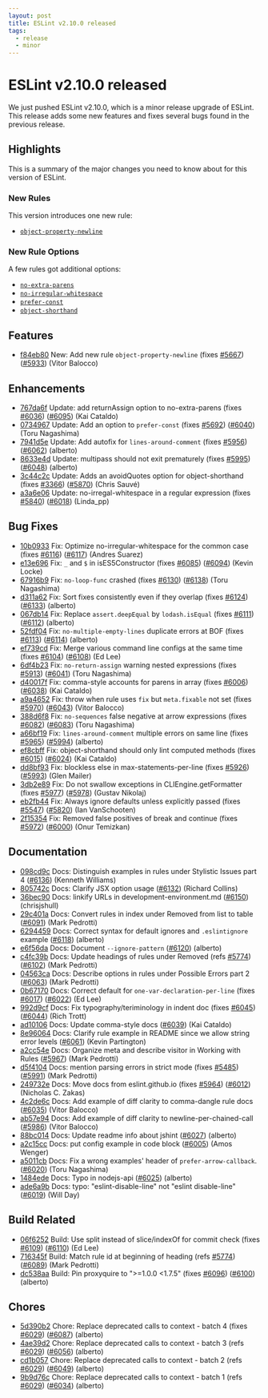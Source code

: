 ```yaml
---
layout: post
title: ESLint v2.10.0 released
tags:
  - release
  - minor
---
```

# ESLint v2.10.0 released

We just pushed ESLint v2.10.0, which is a minor release upgrade of ESLint. This release adds some new features and fixes several bugs found in the previous release.

## Highlights

This is a summary of the major changes you need to know about for this version of ESLint.

### New Rules

This version introduces one new rule:

* [`object-property-newline`](https://eslint.org/docs/rules/object-property-newline)

### New Rule Options

A few rules got additional options:

* [`no-extra-parens`](https://eslint.org/docs/rules/no-extra-parens)
* [`no-irregular-whitespace`](https://eslint.org/docs/rules/no-irregular-whitespace)
* [`prefer-const`](https://eslint.org/docs/rules/prefer-const)
* [`object-shorthand`](https://eslint.org/docs/rules/object-shorthand)

## Features


* [f84eb80](https://github.com/eslint/eslint/commit/f84eb80) New: Add new rule `object-property-newline` (fixes [#5667](https://github.com/eslint/eslint/issues/5667)) ([#5933](https://github.com/eslint/eslint/issues/5933)) (Vitor Balocco)




## Enhancements


* [767da6f](https://github.com/eslint/eslint/commit/767da6f) Update: add returnAssign option to no-extra-parens (fixes [#6036](https://github.com/eslint/eslint/issues/6036)) ([#6095](https://github.com/eslint/eslint/issues/6095)) (Kai Cataldo)
* [0734967](https://github.com/eslint/eslint/commit/0734967) Update: Add an option to `prefer-const` (fixes [#5692](https://github.com/eslint/eslint/issues/5692)) ([#6040](https://github.com/eslint/eslint/issues/6040)) (Toru Nagashima)
* [7941d5e](https://github.com/eslint/eslint/commit/7941d5e) Update: Add autofix for `lines-around-comment` (fixes [#5956](https://github.com/eslint/eslint/issues/5956)) ([#6062](https://github.com/eslint/eslint/issues/6062)) (alberto)
* [8633e4d](https://github.com/eslint/eslint/commit/8633e4d) Update: multipass should not exit prematurely (fixes [#5995](https://github.com/eslint/eslint/issues/5995)) ([#6048](https://github.com/eslint/eslint/issues/6048)) (alberto)
* [3c44c2c](https://github.com/eslint/eslint/commit/3c44c2c) Update: Adds an avoidQuotes option for object-shorthand (fixes [#3366](https://github.com/eslint/eslint/issues/3366)) ([#5870](https://github.com/eslint/eslint/issues/5870)) (Chris Sauvé)
* [a3a6e06](https://github.com/eslint/eslint/commit/a3a6e06) Update: no-irregal-whitespace in a regular expression (fixes [#5840](https://github.com/eslint/eslint/issues/5840)) ([#6018](https://github.com/eslint/eslint/issues/6018)) (Linda_pp)




## Bug Fixes


* [10b0933](https://github.com/eslint/eslint/commit/10b0933) Fix: Optimize no-irregular-whitespace for the common case (fixes [#6116](https://github.com/eslint/eslint/issues/6116)) ([#6117](https://github.com/eslint/eslint/issues/6117)) (Andres Suarez)
* [e13e696](https://github.com/eslint/eslint/commit/e13e696) Fix: `_` and `$` in isES5Constructor (fixes [#6085](https://github.com/eslint/eslint/issues/6085)) ([#6094](https://github.com/eslint/eslint/issues/6094)) (Kevin Locke)
* [67916b9](https://github.com/eslint/eslint/commit/67916b9) Fix: `no-loop-func` crashed (fixes [#6130](https://github.com/eslint/eslint/issues/6130)) ([#6138](https://github.com/eslint/eslint/issues/6138)) (Toru Nagashima)
* [d311a62](https://github.com/eslint/eslint/commit/d311a62) Fix: Sort fixes consistently even if they overlap (fixes [#6124](https://github.com/eslint/eslint/issues/6124)) ([#6133](https://github.com/eslint/eslint/issues/6133)) (alberto)
* [067db14](https://github.com/eslint/eslint/commit/067db14) Fix: Replace `assert.deepEqual` by `lodash.isEqual` (fixes [#6111](https://github.com/eslint/eslint/issues/6111)) ([#6112](https://github.com/eslint/eslint/issues/6112)) (alberto)
* [52fdf04](https://github.com/eslint/eslint/commit/52fdf04) Fix: `no-multiple-empty-lines` duplicate errors at BOF (fixes [#6113](https://github.com/eslint/eslint/issues/6113)) ([#6114](https://github.com/eslint/eslint/issues/6114)) (alberto)
* [ef739cd](https://github.com/eslint/eslint/commit/ef739cd) Fix: Merge various command line configs at the same time (fixes [#6104](https://github.com/eslint/eslint/issues/6104)) ([#6108](https://github.com/eslint/eslint/issues/6108)) (Ed Lee)
* [6df4b23](https://github.com/eslint/eslint/commit/6df4b23) Fix: `no-return-assign` warning nested expressions (fixes [#5913](https://github.com/eslint/eslint/issues/5913)) ([#6041](https://github.com/eslint/eslint/issues/6041)) (Toru Nagashima)
* [d40017f](https://github.com/eslint/eslint/commit/d40017f) Fix: comma-style accounts for parens in array (fixes [#6006](https://github.com/eslint/eslint/issues/6006)) ([#6038](https://github.com/eslint/eslint/issues/6038)) (Kai Cataldo)
* [a9a4652](https://github.com/eslint/eslint/commit/a9a4652) Fix: throw when rule uses `fix` but `meta.fixable` not set (fixes [#5970](https://github.com/eslint/eslint/issues/5970)) ([#6043](https://github.com/eslint/eslint/issues/6043)) (Vitor Balocco)
* [388d6f8](https://github.com/eslint/eslint/commit/388d6f8) Fix: `no-sequences` false negative at arrow expressions (fixes [#6082](https://github.com/eslint/eslint/issues/6082)) ([#6083](https://github.com/eslint/eslint/issues/6083)) (Toru Nagashima)
* [a66bf19](https://github.com/eslint/eslint/commit/a66bf19) Fix: `lines-around-comment` multiple errors on same line (fixes [#5965](https://github.com/eslint/eslint/issues/5965)) ([#5994](https://github.com/eslint/eslint/issues/5994)) (alberto)
* [ef8cbff](https://github.com/eslint/eslint/commit/ef8cbff) Fix: object-shorthand should only lint computed methods (fixes [#6015](https://github.com/eslint/eslint/issues/6015)) ([#6024](https://github.com/eslint/eslint/issues/6024)) (Kai Cataldo)
* [dd8bf93](https://github.com/eslint/eslint/commit/dd8bf93) Fix: blockless else in max-statements-per-line (fixes [#5926](https://github.com/eslint/eslint/issues/5926)) ([#5993](https://github.com/eslint/eslint/issues/5993)) (Glen Mailer)
* [3db2e89](https://github.com/eslint/eslint/commit/3db2e89) Fix: Do not swallow exceptions in CLIEngine.getFormatter (fixes [#5977](https://github.com/eslint/eslint/issues/5977)) ([#5978](https://github.com/eslint/eslint/issues/5978)) (Gustav Nikolaj)
* [eb2fb44](https://github.com/eslint/eslint/commit/eb2fb44) Fix: Always ignore defaults unless explicitly passed (fixes [#5547](https://github.com/eslint/eslint/issues/5547)) ([#5820](https://github.com/eslint/eslint/issues/5820)) (Ian VanSchooten)
* [2f15354](https://github.com/eslint/eslint/commit/2f15354) Fix: Removed false positives of break and continue (fixes [#5972](https://github.com/eslint/eslint/issues/5972)) ([#6000](https://github.com/eslint/eslint/issues/6000)) (Onur Temizkan)




## Documentation


* [098cd9c](https://github.com/eslint/eslint/commit/098cd9c) Docs: Distinguish examples in rules under Stylistic Issues part 4 ([#6136](https://github.com/eslint/eslint/issues/6136)) (Kenneth Williams)
* [805742c](https://github.com/eslint/eslint/commit/805742c) Docs: Clarify JSX option usage ([#6132](https://github.com/eslint/eslint/issues/6132)) (Richard Collins)
* [36bec90](https://github.com/eslint/eslint/commit/36bec90) Docs: linkify URLs in development-environment.md ([#6150](https://github.com/eslint/eslint/issues/6150)) (chrisjshull)
* [29c401a](https://github.com/eslint/eslint/commit/29c401a) Docs: Convert rules in index under Removed from list to table ([#6091](https://github.com/eslint/eslint/issues/6091)) (Mark Pedrotti)
* [6294459](https://github.com/eslint/eslint/commit/6294459) Docs: Correct syntax for default ignores and `.eslintignore` example ([#6118](https://github.com/eslint/eslint/issues/6118)) (alberto)
* [e6f56da](https://github.com/eslint/eslint/commit/e6f56da) Docs: Document `--ignore-pattern` ([#6120](https://github.com/eslint/eslint/issues/6120)) (alberto)
* [c4fc39b](https://github.com/eslint/eslint/commit/c4fc39b) Docs: Update headings of rules under Removed (refs [#5774](https://github.com/eslint/eslint/issues/5774)) ([#6102](https://github.com/eslint/eslint/issues/6102)) (Mark Pedrotti)
* [04563ca](https://github.com/eslint/eslint/commit/04563ca) Docs: Describe options in rules under Possible Errors part 2 ([#6063](https://github.com/eslint/eslint/issues/6063)) (Mark Pedrotti)
* [0b67170](https://github.com/eslint/eslint/commit/0b67170) Docs: Correct default for `one-var-declaration-per-line` (fixes [#6017](https://github.com/eslint/eslint/issues/6017)) ([#6022](https://github.com/eslint/eslint/issues/6022)) (Ed Lee)
* [992d9cf](https://github.com/eslint/eslint/commit/992d9cf) Docs: Fix typography/teriminology in indent doc (fixes [#6045](https://github.com/eslint/eslint/issues/6045)) ([#6044](https://github.com/eslint/eslint/issues/6044)) (Rich Trott)
* [ad10106](https://github.com/eslint/eslint/commit/ad10106) Docs: Update comma-style docs ([#6039](https://github.com/eslint/eslint/issues/6039)) (Kai Cataldo)
* [8e96064](https://github.com/eslint/eslint/commit/8e96064) Docs: Clarify rule example in README since we allow string error levels ([#6061](https://github.com/eslint/eslint/issues/6061)) (Kevin Partington)
* [a2cc54e](https://github.com/eslint/eslint/commit/a2cc54e) Docs: Organize meta and describe visitor in Working with Rules ([#5967](https://github.com/eslint/eslint/issues/5967)) (Mark Pedrotti)
* [d5f4104](https://github.com/eslint/eslint/commit/d5f4104) Docs: mention parsing errors in strict mode (fixes [#5485](https://github.com/eslint/eslint/issues/5485)) ([#5991](https://github.com/eslint/eslint/issues/5991)) (Mark Pedrotti)
* [249732e](https://github.com/eslint/eslint/commit/249732e) Docs: Move docs from eslint.github.io (fixes [#5964](https://github.com/eslint/eslint/issues/5964)) ([#6012](https://github.com/eslint/eslint/issues/6012)) (Nicholas C. Zakas)
* [4c2de6c](https://github.com/eslint/eslint/commit/4c2de6c) Docs: Add example of diff clarity to comma-dangle rule docs ([#6035](https://github.com/eslint/eslint/issues/6035)) (Vitor Balocco)
* [ab57e94](https://github.com/eslint/eslint/commit/ab57e94) Docs: Add example of diff clarity to newline-per-chained-call ([#5986](https://github.com/eslint/eslint/issues/5986)) (Vitor Balocco)
* [88bc014](https://github.com/eslint/eslint/commit/88bc014) Docs: Update readme info about jshint ([#6027](https://github.com/eslint/eslint/issues/6027)) (alberto)
* [a2c15cc](https://github.com/eslint/eslint/commit/a2c15cc) Docs: put config example in code block ([#6005](https://github.com/eslint/eslint/issues/6005)) (Amos Wenger)
* [a5011cb](https://github.com/eslint/eslint/commit/a5011cb) Docs: Fix a wrong examples' header of `prefer-arrow-callback`. ([#6020](https://github.com/eslint/eslint/issues/6020)) (Toru Nagashima)
* [1484ede](https://github.com/eslint/eslint/commit/1484ede) Docs: Typo in nodejs-api ([#6025](https://github.com/eslint/eslint/issues/6025)) (alberto)
* [ade6a9b](https://github.com/eslint/eslint/commit/ade6a9b) Docs: typo: "eslint-disable-line" not "eslint disable-line" ([#6019](https://github.com/eslint/eslint/issues/6019)) (Will Day)






## Build Related


* [06f6252](https://github.com/eslint/eslint/commit/06f6252) Build: Use split instead of slice/indexOf for commit check (fixes [#6109](https://github.com/eslint/eslint/issues/6109)) ([#6110](https://github.com/eslint/eslint/issues/6110)) (Ed Lee)
* [716345f](https://github.com/eslint/eslint/commit/716345f) Build: Match rule id at beginning of heading (refs [#5774](https://github.com/eslint/eslint/issues/5774)) ([#6089](https://github.com/eslint/eslint/issues/6089)) (Mark Pedrotti)
* [dc538aa](https://github.com/eslint/eslint/commit/dc538aa) Build: Pin proxyquire to ">=1.0.0 <1.7.5" (fixes [#6096](https://github.com/eslint/eslint/issues/6096)) ([#6100](https://github.com/eslint/eslint/issues/6100)) (alberto)




## Chores


* [5d390b2](https://github.com/eslint/eslint/commit/5d390b2) Chore: Replace deprecated calls to context - batch 4 (fixes [#6029](https://github.com/eslint/eslint/issues/6029)) ([#6087](https://github.com/eslint/eslint/issues/6087)) (alberto)
* [4ae39d2](https://github.com/eslint/eslint/commit/4ae39d2) Chore: Replace deprecated calls to context - batch 3 (refs [#6029](https://github.com/eslint/eslint/issues/6029)) ([#6056](https://github.com/eslint/eslint/issues/6056)) (alberto)
* [cd1b057](https://github.com/eslint/eslint/commit/cd1b057) Chore: Replace deprecated calls to context - batch 2 (refs [#6029](https://github.com/eslint/eslint/issues/6029)) ([#6049](https://github.com/eslint/eslint/issues/6049)) (alberto)
* [9b9d76c](https://github.com/eslint/eslint/commit/9b9d76c) Chore: Replace deprecated calls to context - batch 1 (refs [#6029](https://github.com/eslint/eslint/issues/6029)) ([#6034](https://github.com/eslint/eslint/issues/6034)) (alberto)


